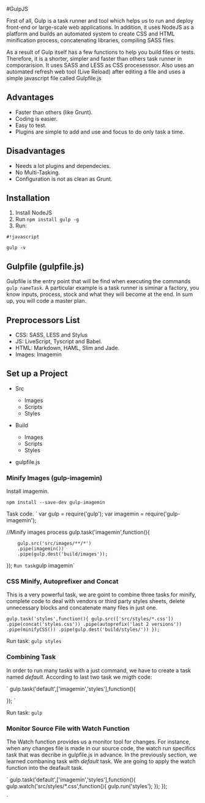 #GulpJS

First of all, Gulp is a task runner and tool which helps us to run and deploy front-end or large-scale web applications. In addition, it uses NodeJS as a platform and builds an automated system to create CSS and HTML minification process, concatenating libraries, compiling SASS files.

As a result of Gulp itself has a few functions to help you build files or tests. Therefore, it is a shorter, simpler and faster than others task runner in comporarision. It uses SASS and LESS as CSS procesesssor. Also uses an automated refresh web tool (Live Reload) after editing a file and uses a simple javascript file called Gulpfile.js

## Advantages

* Faster than others (like Grunt).
* Coding is easier.
* Easy to test.
* Plugins are simple to add and use and focus to do only task a time.

## Disadvantages

* Needs a lot plugins and dependecies.
* No Multi-Tasking.
* Configuration is not as clean as Grunt.

## Installation

1. Install NodeJS
2. Run `npm install gulp -g`
3. Run:

```
#!javascript

gulp -v
```


## Gulpfile (gulpfile.js)
Gulpfile is the entry point that will be find when executing the commands `gulp nameTask`. A particular example is a task runner is siminar a factory, you know inputs, process, stock and what they will become at the end. In sum up, you will code a master plan.

## Preprocessors List

* CSS: SASS, LESS and Stylus
* JS: LiveScript, Tyscript and Babel.
* HTML: Markdown, HAML, Slim and Jade.
* Images: Imagemin

## Set up a Project

* Src
	* Images
	* Scripts
	* Styles

* Build
	* Images
	* Scripts
	* Styles
* gulpfile.js

### Minify Images (gulp-imagemin)

Install imagemin.

`npm install --save-dev gulp-imagemin`

Task code.
`
var gulp = require('gulp');
var imagemin = require('gulp-imagemin');

//Minify images process
gulp.task('imagemin',function(){

        gulp.src('src/images/**/*')
        .pipe(imagemin())
        .pipe(gulp.dest('build/images'));

});
`
Run task
`gulp imagemin`

### CSS Minify, Autoprefixer and Concat

This is a very powerful task, we are goint to combine three tasks for minify, complete code to deal with vendors or third party styles sheets, delete unnecessary blocks and concatenate many files in just one.

`
gulp.task('styles',function(){
        gulp.src(['src/styles/*.css'])
        .pipe(concat('styles.css'))
        .pipe(autoprefix('last 2 versions'))
        .pipe(minifyCSS())
        .pipe(gulp.dest('build/styles/'))
});
`

Run task:
`gulp styles`

### Combining Task

In order to run many tasks with a just command, we have to create a task named *default*. According to last two task we migth code:

`
gulp.task('default',['imagemin','styles'],function(){

});
`

Run task:
`gulp`

### Monitor Source File with Watch Function

The Watch function provides us a monitor tool for changes. For instance, when any changes file is made in our source code, the watch run specifics task that was decribe in gulpfile.js in advance. In the previously section, we learned combaning task with *default* task. We are going to apply the watch function into the deafault task.

`
gulp.task('default',['imagemin','styles'],function(){
        gulp.watch('src/styles/*.css',function(){
                gulp.run('styles');
        });
});

`